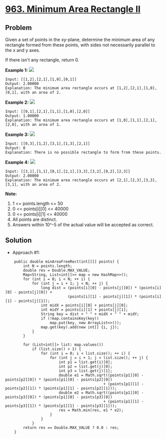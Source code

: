 # <a href='https://leetcode.com/problems/minimum-area-rectangle-ii/'>963. Minimum Area Rectangle II</a>

## Problem
Given a set of points in the xy-plane, determine the minimum area of any rectangle formed from these points, with sides not necessarily parallel to the x and y axes.

If there isn't any rectangle, return 0.

<strong>Example 1:</strong>
<img src='https://assets.leetcode.com/uploads/2018/12/21/1a.png'>
```
Input: [[1,2],[2,1],[1,0],[0,1]]
Output: 2.00000
Explanation: The minimum area rectangle occurs at [1,2],[2,1],[1,0],[0,1], with an area of 2.
```
<strong>Example 2:</strong>
<img src='https://assets.leetcode.com/uploads/2018/12/22/2.png'>
```
Input: [[0,1],[2,1],[1,1],[1,0],[2,0]]
Output: 1.00000
Explanation: The minimum area rectangle occurs at [1,0],[1,1],[2,1],[2,0], with an area of 1.
```
<strong>Example 3:</strong>
<img src='https://assets.leetcode.com/uploads/2018/12/22/3.png'>
```
Input: [[0,3],[1,2],[3,1],[1,3],[2,1]]
Output: 0
Explanation: There is no possible rectangle to form from these points.
```
<strong>Example 4:</strong>
<img src='https://assets.leetcode.com/uploads/2018/12/21/4c.png'>
```
Input: [[3,1],[1,1],[0,1],[2,1],[3,3],[3,2],[0,2],[2,3]]
Output: 2.00000
Explanation: The minimum area rectangle occurs at [2,1],[2,3],[3,3],[3,1], with an area of 2.
```

<strong>Note:</strong>
1. 1 <= points.length <= 50
2. 0 <= points[i][0] <= 40000
3. 0 <= points[i][1] <= 40000
4. All points are distinct.
5. Answers within 10^-5 of the actual value will be accepted as correct.

## Solution
- Approach #1: 
```
    public double minAreaFreeRect(int[][] points) {
        int N = points.length;
        double res = Double.MAX_VALUE;
        Map<String, List<int[]>> map = new HashMap<>();
        for (int i = 0; i < N; ++ i) {
            for (int j = i + 1; j < N; ++ j) {
                long dist = (points[i][0] - points[j][0]) * (points[i][0] - points[j][0]) +
                            (points[i][1] - points[j][1]) * (points[i][1] - points[j][1]);
                int midX = points[i][0] + points[j][0];
                int midY = points[i][1] + points[j][1];
                String key = dist + " " + midX + " " + midY;
                if (!map.containsKey(key))
                    map.put(key, new ArrayList<>());
                map.get(key).add(new int[] {i, j});
            }
        }
        
        for (List<int[]> list: map.values())
            if (list.size() > 1) {
                for (int i = 0; i < list.size(); ++ i) {
                    for (int j = i + 1; j < list.size(); ++ j) {
                        int p1 = list.get(i)[0];
                        int p2 = list.get(j)[0];
                        int p3 = list.get(j)[1];
                        double e1 = Math.sqrt((points[p1][0] - points[p2][0]) * (points[p1][0] - points[p2][0]) 
                                            + (points[p1][1] - points[p2][1]) * (points[p1][1] - points[p2][1]));
                        double e2 = Math.sqrt((points[p1][0] - points[p3][0]) * (points[p1][0] - points[p3][0]) 
                                            + (points[p1][1] - points[p3][1]) * (points[p1][1] - points[p3][1]));
                        res = Math.min(res, e1 * e2);
                    }
                }
            }
        return res == Double.MAX_VALUE ? 0.0 : res;
    }
```

